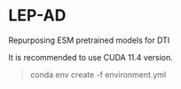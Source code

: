 # LEP-AD
Repurposing ESM pretrained models for DTI 

It is recommended to use CUDA 11.4 version.
> conda env create -f environment.yml
